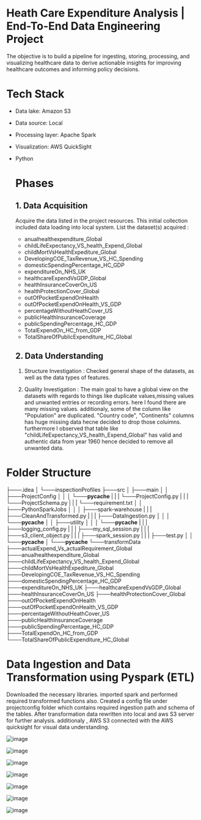 # Heath Care Expenditure Analysis | End-To-End Data Engineering Project

The objective is to build a pipeline for ingesting, storing, processing, and visualizing healthcare data to derive actionable insights for improving healthcare outcomes and informing policy decisions.

# Tech Stack
* Data lake: Amazon S3
* Data source: Local
* Processing layer: Apache Spark
* Visualization: AWS QuickSight
* Python
  

  # Phases
  ## 1.  Data Acquisition
  Acquire the data listed in the project resources. This initial collection included data loading into local system.
  List the dataset(s) acquired :
  * anualhealthexpenditure_Global
  * childLifeExpectancy_VS_health_Expend_Global
  * childMortVsHealthExpediture_Global
  * DevelopingCOE_TaxRevenue_VS_HC_Spending
  * domesticSpendingPercentage_HC_GDP
  * expenditureOn_NHS_UK
  * healthcareExpendVsGDP_Global
  * healthInsuranceCoverOn_US
  * healthProtectionCover_Global
  * outOfPocketExpendOnHealth
  * outOfPocketExpendOnHealth_VS_GDP
  * percentageWithoutHeathCover_US
  * publicHealthInsuranceCoverage
  * publicSpendingPercentage_HC_GDP
  * TotalExpendOn_HC_from_GDP
  * TotalShareOfPublicExpenditure_HC_Global
 
  ## 2. Data Understanding
  1. Structure Investigation : Checked general shape of the datasets, as well as the data types of features.
     
  2. Quality Investigation : The main goal to have a global view on the datasets with regards to things like duplicate values,missing values and unwanted entries or recording errors.
      here I found there are many missing values. additionaly, some of the column like "Population" are duplicated. "Country code", "Continents" columns has huge missing data hecne decided
     to drop those coluimns. furthermore I observed that table like "childLifeExpectancy_VS_health_Expend_Global" has valid and authentic data from year 1960 hence decided to remove all unwanted
     data.

# Folder Structure 

├───.idea
│   └───inspectionProfiles
├───src
│   ├───main
│   │   ├───ProjectConfig
│   │   │   └───__pycache__
|   |   |   └───ProjectConfig.py
|   |   |   └───ProjectSchema.py
|   |   |   └───requirement.txt
│   │   ├───PythonSparkJobs
│   │   │   ├───spark-warehouse
|   |   |   ├───CleanAndTransformed.py
|   |   |   ├───DataIngestion.py
│   │   │   └───__pycache__
│   │   ├───utility
│   │   │   └───__pycache__
|   |   |   ├───logging_config.py
|   |   |   ├───my_sql_session.py
|   |   |   ├───s3_client_object.py
|   |   |   ├───spark_session.py
|   |   |   ├───test.py
│   │   └───__pycache__
│   └───__pycache__
└───transformData
    ├───actualExpend_Vs_actualRequirement_Global
    ├───anualhealthexpenditure_Global
    ├───childLifeExpectancy_VS_health_Expend_Global
    ├───childMortVsHealthExpediture_Global
    ├───DevelopingCOE_TaxRevenue_VS_HC_Spending
    ├───domesticSpendingPercentage_HC_GDP
    ├───expenditureOn_NHS_UK
    ├───healthcareExpendVsGDP_Global
    ├───healthInsuranceCoverOn_US
    ├───healthProtectionCover_Global
    ├───outOfPocketExpendOnHealth
    ├───outOfPocketExpendOnHealth_VS_GDP
    ├───percentageWithoutHeathCover_US
    ├───publicHealthInsuranceCoverage
    ├───publicSpendingPercentage_HC_GDP
    ├───TotalExpendOn_HC_from_GDP
    └───TotalShareOfPublicExpenditure_HC_Global


# Data Ingestion and Data Transformation using Pyspark (ETL)

Downloaded the necessary libraries. imported spark and performed required transformed functions also. Created a config file under projectconfig folder which contains required ingestion path and schema of the tables. After transformation data rewritten into local and aws S3 server for further analysis. additionaly , AWS S3 connected with the AWS quicksight for visual data understanding.

![image](https://github.com/Lbisen-max/HealthcareAnalyticsETL/assets/79071673/48e08f40-660c-4972-8120-f0a01bb3e67c)

![image](https://github.com/Lbisen-max/HealthcareAnalyticsETL/assets/79071673/d9dae1a6-981a-496d-8dad-583aa3bca60f)

![image](https://github.com/Lbisen-max/HealthcareAnalyticsETL/assets/79071673/d7a8df95-5a08-49d2-8acf-45fbc23fda7d)

![image](https://github.com/Lbisen-max/HealthcareAnalyticsETL/assets/79071673/3acbeef5-bd92-4857-a329-507cc4cb4a92)

![image](https://github.com/Lbisen-max/HealthcareAnalyticsETL/assets/79071673/6cee7a16-e55f-4a38-973c-a1c9bf7fe3e6)

![image](https://github.com/Lbisen-max/HealthcareAnalyticsETL/assets/79071673/0db95946-3145-43cf-8924-81aa1c48612e)

![image](https://github.com/Lbisen-max/HealthcareAnalyticsETL/assets/79071673/b4ac303e-e895-4a33-a64a-5bea8670c2e0)













     
  
  

